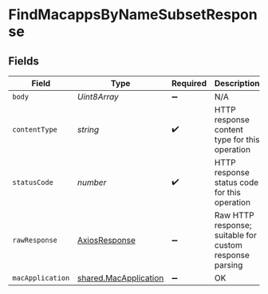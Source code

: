 # FindMacappsByNameSubsetResponse


## Fields

| Field                                                                 | Type                                                                  | Required                                                              | Description                                                           |
| --------------------------------------------------------------------- | --------------------------------------------------------------------- | --------------------------------------------------------------------- | --------------------------------------------------------------------- |
| `body`                                                                | *Uint8Array*                                                          | :heavy_minus_sign:                                                    | N/A                                                                   |
| `contentType`                                                         | *string*                                                              | :heavy_check_mark:                                                    | HTTP response content type for this operation                         |
| `statusCode`                                                          | *number*                                                              | :heavy_check_mark:                                                    | HTTP response status code for this operation                          |
| `rawResponse`                                                         | [AxiosResponse](https://axios-http.com/docs/res_schema)               | :heavy_minus_sign:                                                    | Raw HTTP response; suitable for custom response parsing               |
| `macApplication`                                                      | [shared.MacApplication](../../../sdk/models/shared/macapplication.md) | :heavy_minus_sign:                                                    | OK                                                                    |